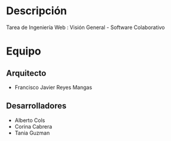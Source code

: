 # Descripción
Tarea de Ingeniería Web : Visión General -  Software Colaborativo

# Equipo
## Arquitecto
- Francisco Javier Reyes Mangas

## Desarrolladores
- Alberto Cols
- Corina Cabrera
- Tania Guzman


